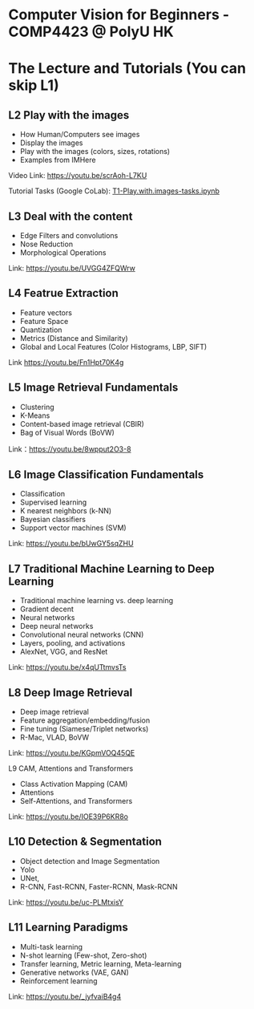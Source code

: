# Computer Vision for Beginners - COMP4423 @ PolyU HK


# The Lecture and Tutorials (You can skip L1)

## L2 Play with the images
* How Human/Computers see images
* Display the images
* Play with the images (colors, sizes, rotations)
* Examples from IMHere

Video Link: https://youtu.be/scrAoh-L7KU

Tutorial Tasks (Google CoLab): [T1-Play.with.images-tasks.ipynb](lookwei/COMP4423/blob/main/T1-Play.with.images-tasks.ipynb)

## L3 Deal with the content
* Edge Filters and convolutions
* Nose Reduction
* Morphological Operations 

Link: https://youtu.be/UVGG4ZFQWrw

## L4 Featrue Extraction
* Feature vectors
* Feature Space
* Quantization
* Metrics (Distance and Similarity)
* Global and Local Features (Color Histograms, LBP, SIFT)

Link https://youtu.be/Fn1Hpt70K4g


## L5 Image Retrieval Fundamentals
* Clustering
* K-Means
* Content-based image retrieval (CBIR)
* Bag of Visual Words (BoVW)

Link：https://youtu.be/8wpput2O3-8


## L6 Image Classification Fundamentals
* Classification
* Supervised learning
* K nearest neighbors (k-NN)
* Bayesian classifiers
* Support vector machines (SVM)

Link: https://youtu.be/bUwGY5sqZHU


## L7 Traditional Machine Learning to Deep Learning
* Traditional machine learning vs. deep learning
* Gradient decent
* Neural networks
* Deep neural networks
* Convolutional neural networks (CNN)
* Layers, pooling, and activations
* AlexNet, VGG, and ResNet

Link: https://youtu.be/x4qUTtmvsTs


## L8 Deep Image Retrieval
* Deep image retrieval
* Feature aggregation/embedding/fusion
* Fine tuning (Siamese/Triplet networks)
* R-Mac, VLAD, BoVW

Link: https://youtu.be/KGpmVOQ45QE


L9 CAM, Attentions and Transformers
* Class Activation Mapping (CAM)
* Attentions
* Self-Attentions, and Transformers

Link: https://youtu.be/IOE39P6KR8o


## L10 Detection & Segmentation
* Object detection and Image Segmentation
* Yolo
* UNet,
* R-CNN, Fast-RCNN, Faster-RCNN, Mask-RCNN

Link: https://youtu.be/uc-PLMtxisY


## L11 Learning Paradigms
* Multi-task learning
* N-shot learning (Few-shot, Zero-shot)
* Transfer learning, Metric learning, Meta-learning
* Generative networks (VAE, GAN)
* Reinforcement learning

Link: https://youtu.be/_jyfvaiB4g4
